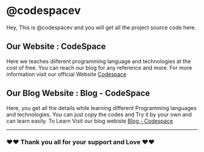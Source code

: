 # @codespacev
Hey, This is @codespacev and you will get all the project source code  here.

## Our Website : CodeSpace
Here we teaches diiferent programming language and technologies at the cost of free. You can reach our blog for any reference and more. For more information visit our official Website [Codespace](https://link-url-here.org)

## Our Blog Website : Blog - CodeSpace
Here, you get all the details while learning different Programming languages and technologies. You can just copy the codes and Try it by your own and can learn easily. To Learn Visit our blog webiste [Blog - Codespace](https://link-url-here.org)
- --
### ♥♥ Thank you all for your support and Love ♥♥
